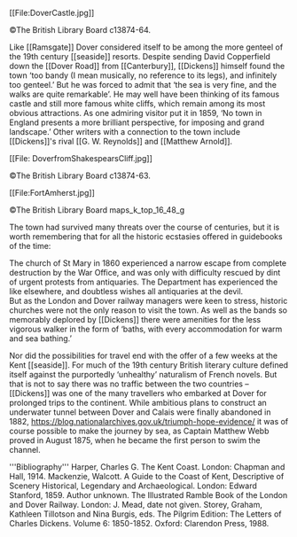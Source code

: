 [[File:DoverCastle.jpg]]

©The British Library Board c13874-64.

Like [[Ramsgate]] Dover considered itself to be among the more genteel of the 19th century [[seaside]] resorts. Despite sending David Copperfield down the [[Dover Road]] from [[Canterbury]], [[Dickens]] himself found the town ‘too bandy (I mean musically, no reference to its legs), and infinitely too genteel.’ But he was forced to admit that ‘the sea is very fine, and the walks are quite remarkable’.   He may well have been thinking of its famous castle and still more famous white cliffs, which remain among its most obvious attractions. As one admiring visitor put it in 1859, ‘No town in England presents a more brilliant perspective, for imposing and grand landscape.’  Other writers with a connection to the town include [[Dickens]]'s rival [[G. W. Reynolds]] and [[Matthew Arnold]].

[[File: DoverfromShakespearsCliff.jpg]]

©The British Library Board c13874-63.


[[File:FortAmherst.jpg]]

©The British Library Board maps_k_top_16_48_g

The town had survived many threats over the course of centuries, but it is worth remembering that for all the historic ecstasies offered in guidebooks of the time:

The church of St Mary in 1860 experienced a narrow escape from complete destruction by the War Office, and was only with difficulty rescued by dint of urgent protests from antiquaries. The Department has experienced the like elsewhere, and doubtless wishes all antiquaries at the devil.  
But as the London and Dover railway managers were keen to stress, historic churches were not the only reason to visit the town. As well as the bands so memorably deplored by [[Dickens]] there were amenities for the less vigorous walker in the form of ‘baths, with every accommodation for warm and sea bathing.’  

Nor did the possibilities for travel end with the offer of a few weeks at the Kent [[seaside]]. For much of the 19th century British literary culture defined itself against the purportedly ‘unhealthy’ naturalism of French novels. But that is not to say there was no traffic between the two countries – [[Dickens]] was one of the many travellers who embarked at Dover for prolonged trips to the continent. While ambitious plans to construct an underwater tunnel between Dover and Calais were finally abandoned in 1882, https://blog.nationalarchives.gov.uk/triumph-hope-evidence/  it was of course possible to make the journey by sea, as Captain Matthew Webb proved in August 1875, when he became the first person to swim the channel.



'''Bibliography'''
Harper, Charles G. The Kent Coast. London: Chapman and Hall, 1914.
Mackenzie, Walcott. A Guide to the Coast of Kent, Descriptive of Scenery Historical, Legendary and Archaeological. London: Edward Stanford, 1859.
Author unknown. The Illustrated Ramble Book of the London and Dover Railway. London: J. Mead, date not given.
Storey, Graham, Kathleen Tillotson and Nina Burgis, eds. The Pilgrim Edition: The Letters of Charles Dickens. Volume 6: 1850-1852. Oxford: Clarendon Press, 1988.
